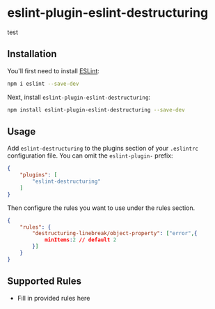 # eslint-plugin-eslint-destructuring

test

## Installation

You'll first need to install [ESLint](https://eslint.org/):

```sh
npm i eslint --save-dev
```

Next, install `eslint-plugin-eslint-destructuring`:

```sh
npm install eslint-plugin-eslint-destructuring --save-dev
```

## Usage

Add `eslint-destructuring` to the plugins section of your `.eslintrc` configuration file. You can omit the `eslint-plugin-` prefix:

```json
{
    "plugins": [
        "eslint-destructuring"
    ]
}
```


Then configure the rules you want to use under the rules section.

```json
{
    "rules": {
        "destructuring-linebreak/object-property": ["error",{
            minItems:2 // default 2
        }]
    }
}
```

## Supported Rules

* Fill in provided rules here


